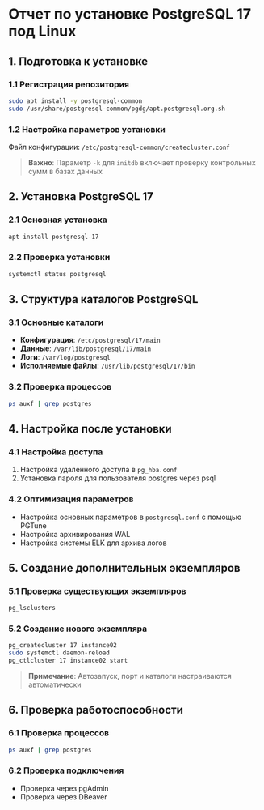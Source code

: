 # Отчет по установке PostgreSQL 17 под Linux

## 1. Подготовка к установке

### 1.1 Регистрация репозитория
```bash
sudo apt install -y postgresql-common
sudo /usr/share/postgresql-common/pgdg/apt.postgresql.org.sh
```

<!--
![Регистрация репозитория](screenshots/01_repo_registration.png)
-->

### 1.2 Настройка параметров установки
Файл конфигурации: `/etc/postgresql-common/createcluster.conf`

> **Важно**: Параметр `-k` для `initdb` включает проверку контрольных сумм в базах данных

<!--
![Настройка параметров](screenshots/02_configuration.png)
-->

## 2. Установка PostgreSQL 17

### 2.1 Основная установка
```bash
apt install postgresql-17
```

### 2.2 Проверка установки
```bash
systemctl status postgresql
```

<!--
![Проверка установки](screenshots/03_installation_check.png)
-->

## 3. Структура каталогов PostgreSQL

### 3.1 Основные каталоги
- **Конфигурация**: `/etc/postgresql/17/main`
- **Данные**: `/var/lib/postgresql/17/main`
- **Логи**: `/var/log/postgresql`
- **Исполняемые файлы**: `/usr/lib/postgresql/17/bin`

### 3.2 Проверка процессов
```bash
ps auxf | grep postgres
```

<!--
![Структура каталогов](screenshots/04_directory_structure.png)
-->

## 4. Настройка после установки

### 4.1 Настройка доступа
1. Настройка удаленного доступа в `pg_hba.conf`
2. Установка пароля для пользователя postgres через psql

### 4.2 Оптимизация параметров
- Настройка основных параметров в `postgresql.conf` с помощью PGTune
- Настройка архивирования WAL
- Настройка системы ELK для архива логов

<!--
![Настройка доступа](screenshots/05_access_configuration.png)
-->

## 5. Создание дополнительных экземпляров

### 5.1 Проверка существующих экземпляров
```bash
pg_lsclusters
```

### 5.2 Создание нового экземпляра
```bash
pg_createcluster 17 instance02
sudo systemctl daemon-reload
pg_ctlcluster 17 instance02 start
```

> **Примечание**: Автозапуск, порт и каталоги настраиваются автоматически

<!--
![Создание экземпляра](screenshots/06_instance_creation.png)
-->

## 6. Проверка работоспособности

### 6.1 Проверка процессов
```bash
ps auxf | grep postgres
```

### 6.2 Проверка подключения
- Проверка через pgAdmin
- Проверка через DBeaver

<!--
![Проверка подключения](screenshots/07_connection_check.png)
-->

